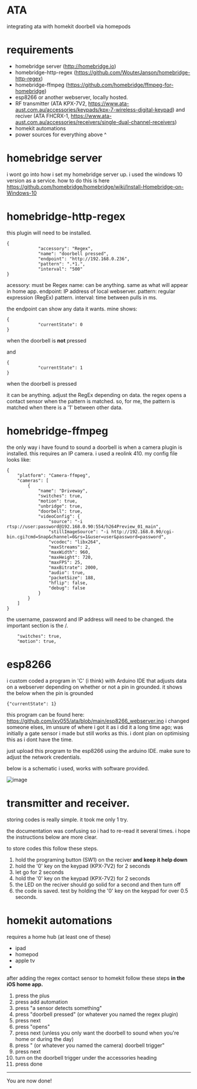 # ATA
integrating ata with homekit doorbell via homepods


# requirements
- homebridge server (http://homebridge.io)
- homebridge-http-regex (https://github.com/WouterJanson/homebridge-http-regex)
- homebridge-ffmpeg (https://github.com/homebridge/ffmpeg-for-homebridge)
- esp8266 or another webserver, locally hosted.
- RF transmitter (ATA KPX-7V2, https://www.ata-aust.com.au/accessories/keypads/kpx-7-wireless-digital-keypad) and reciver (ATA FHCRX-1, https://www.ata-aust.com.au/accessories/receivers/single-dual-channel-receivers)
- homekit automations
- power sources for everything above ^

# homebridge server
i wont go into how i set my homebridge server up.
i used the windows 10 version as a service. 
how to do this is here https://github.com/homebridge/homebridge/wiki/Install-Homebridge-on-Windows-10

# homebridge-http-regex
this plugin will need to be installed. 
```
{
            "accessory": "Regex",
            "name": "doorbell pressed",
            "endpoint": "http://192.168.0.236",
            "pattern": ".*1.",
            "interval": "500"
}
```
acessory: must be Regex
name: can be anything. same as what will appear in home app.
endpoint: IP address of local webserver.
pattern: regular expression (RegEx) pattern.
interval: time between pulls in ms.

the endpoint can show any data it wants. mine shows:
```
{
            "currentState": 0
}
```
when the doorbell is <b>not</b> pressed

and

```
{
            "currentState": 1
}
```
when the doorbell is pressed

it can be anything. adjust the RegEx depending on data. the regex opens a contact sensor when the pattern is matched. so, for me, the pattern is matched when there is a '1' between other data.

# homebridge-ffmpeg
the only way i have found to sound a doorbell is when a camera plugin is installed. this requires an IP camera. i used a reolink 410. my config file looks like:

```
{
    "platform": "Camera-ffmpeg",
    "cameras": [
        {
            "name": "Driveway",
            "switches": true,
            "motion": true,
            "unbridge": true,
            "doorbell": true,
            "videoConfig": {
                "source": "-i rtsp://user:password@192.168.0.90:554/h264Preview_01_main",
                "stillImageSource": "-i http://192.168.0.90/cgi-bin.cgi?cmd=Snap&channel=0&rs=1&user=user&password=password",
                "vcodec": "libx264",
                "maxStreams": 2,
                "maxWidth": 960,
                "maxHeight": 720,
                "maxFPS": 25,
                "maxBitrate": 2000,
                "audio": true,
                "packetSize": 188,
                "hflip": false,
                "debug": false
            }
        }
    ]
}
```
the username, password and IP address will need to be changed.
the important section is the \/. 
``` 
    "switches": true,
    "motion": true,
```

# esp8266

i custom coded a program in 'C' (i think) with Arduino IDE that adjusts data on a webserver depending on whether or not a pin in grounded. it shows the below when the pin is grounded
```
{"currentState": 1}
```

this program can be found here:
https://github.com/ixy055/ata/blob/main/esp8266_webserver.ino
i changed someone elses, im unsure of where i got it as i did it a long time ago; was initially a gate sensor i made but still works as this.
i dont plan on optimising this as i dont have the time.

just upload this program to the esp8266 using the arduino IDE. make sure to adjust the network credentials.

below is a schematic i used, works with software provided. 

![image](https://user-images.githubusercontent.com/55933691/123565352-ec898580-d7ff-11eb-8ca5-a39feaabdea1.png)

# transmitter and receiver. 

storing codes is really simple. it took me only 1 try.

the documentation was confusing so i had to re-read it several times. i hope the instructions below are more clear.

to store codes this follow these steps.
   1. hold the programing button (SW1) on the reciver <b>and keep it help down</b>
   2. hold the '0' key on the keypad (KPX-7V2) for 2 seconds
   3. let go for 2 seconds
   4. hold the '0' key on the keypad (KPX-7V2) for 2 seconds
   5. the LED on the reciver should go solid for a second and then turn off
   6. the code is saved. test by holding the '0' key on the keypad for over 0.5 seconds.

# homekit automations

requires a home hub (at least one of these)
- ipad
- homepod
- apple tv
-
after adding the regex contact sensor to homekit follow these steps <b>in the iOS home app.</b>

   1. press the plus
   2. press add automation
   3. press "a sensor detects something"
   4. press "doorbell pressed" (or whatever you named the regex plugin)
   5. press next
   6. press "opens"
   7. press next (unless you only want the doorbell to sound when you're home or during the day)
   8. press "<driveway> (or whatever you named the camera) doorbell trigger"
   9. press next
   10. turn on the doorbell trigger under the accessories heading
   11. press done
  
  *****
  
You are now done!
  
